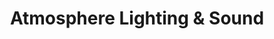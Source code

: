 ---
title: "Atmosphere Lighting & Sound"
url: /aberdeen/atmosphere-lighting-und-sound/
shop: Elektronik
---